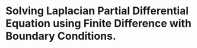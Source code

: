 # Solving Laplacian Partial Differential Equation using Finite Difference with Boundary Conditions.
